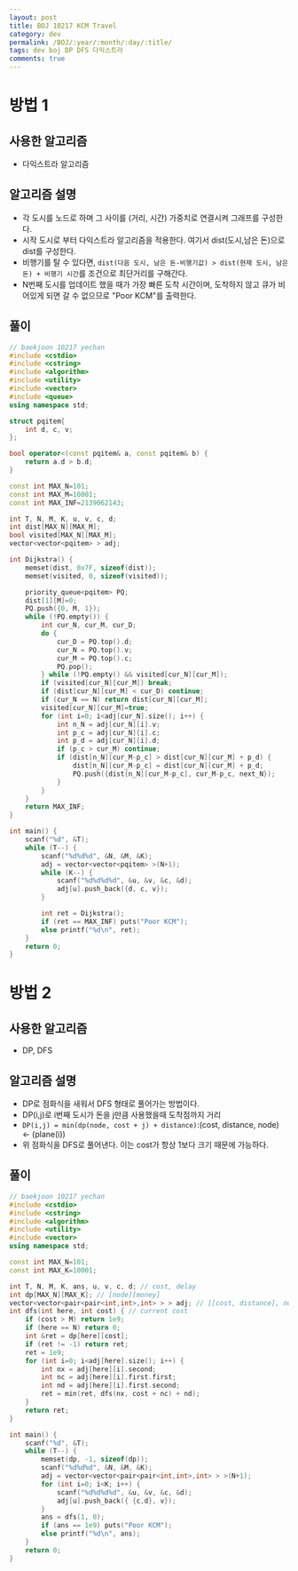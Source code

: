 ```yaml
---
layout: post
title: BOJ 10217 KCM Travel
category: dev
permalink: /BOJ/:year/:month/:day/:title/
tags: dev boj DP DFS 다익스트라
comments: true
---
```

# 방법 1

## 사용한 알고리즘
- 다익스트라 알고리즘

## 알고리즘 설명
- 각 도시를 노드로 하며 그 사이를 (거리, 시간) 가중치로 연결시켜 그래프를 구성한다.
- 시작 도시로 부터 다익스트라 알고리즘을 적용한다. 여기서 dist(도시,남은 돈)으로 dist를 구성한다.
- 비행기를 탈 수 있다면, `dist(다음 도시, 남은 돈-비행기값) > dist(현재 도시, 남은돈) + 비행기 시간`를 조건으로 최단거리를 구해간다.
- N번째 도시를 업데이트 했을 때가 가장 빠른 도착 시간이며, 도착하지 않고 큐가 비어있게 되면 갈 수 없으므로 "Poor KCM"를 출력한다.

## 풀이
```c++
// baekjoon 10217 yechan
#include <cstdio>
#include <cstring>
#include <algorithm>
#include <utility>
#include <vector>
#include <queue>
using namespace std;

struct pqitem{
	int d, c, v;
};

bool operator<(const pqitem& a, const pqitem& b) {
	return a.d > b.d;
}

const int MAX_N=101;
const int MAX_M=10001;
const int MAX_INF=2139062143;

int T, N, M, K, u, v, c, d;
int dist[MAX_N][MAX_M];
bool visited[MAX_N][MAX_M];
vector<vector<pqitem> > adj;

int Dijkstra() {
	memset(dist, 0x7F, sizeof(dist));
	memset(visited, 0, sizeof(visited));

	priority_queue<pqitem> PQ;
	dist[1][M]=0;
	PQ.push({0, M, 1});
	while (!PQ.empty()) {
		int cur_N, cur_M, cur_D;
		do {
			cur_D = PQ.top().d;
			cur_N = PQ.top().v;
			cur_M = PQ.top().c;
			PQ.pop();
		} while (!PQ.empty() && visited[cur_N][cur_M]);
		if (visited[cur_N][cur_M]) break;
		if (dist[cur_N][cur_M] < cur_D) continue;
		if (cur_N == N) return dist[cur_N][cur_M];
		visited[cur_N][cur_M]=true;
		for (int i=0; i<adj[cur_N].size(); i++) {
			int n_N = adj[cur_N][i].v;
			int p_c = adj[cur_N][i].c;
			int p_d = adj[cur_N][i].d;
			if (p_c > cur_M) continue;
			if (dist[n_N][cur_M-p_c] > dist[cur_N][cur_M] + p_d) {
				dist[n_N][cur_M-p_c] = dist[cur_N][cur_M] + p_d;
				PQ.push({dist[n_N][cur_M-p_c], cur_M-p_c, next_N});
			}
		}
	}
	return MAX_INF;
}

int main() {
	scanf("%d", &T);
	while (T--) {
		scanf("%d%d%d", &N, &M, &K);
		adj = vector<vector<pqitem> >(N+1);
		while (K--) {
			scanf("%d%d%d%d", &u, &v, &c, &d);
			adj[u].push_back({d, c, v});
		}

		int ret = Dijkstra();
		if (ret == MAX_INF) puts("Poor KCM");
		else printf("%d\n", ret);
	}
	return 0;
}
```

# 방법 2

## 사용한 알고리즘
- DP, DFS

## 알고리즘 설명
- DP로 점화식을 새워서 DFS 형태로 풀어가는 방법이다.
- DP(i,j)로 i번째 도시가 돈을 j만큼 사용했을때 도착점까지 거리
- `DP(i,j) = min(dp(node, cost + j) + distance)`:(cost, distance, node) <- (plane(i))
- 위 점화식을 DFS로 풀어낸다. 이는 cost가 항상 1보다 크기 때문에 가능하다.

## 풀이
```c++
// baekjoon 10217 yechan
#include <cstdio>
#include <cstring>
#include <algorithm>
#include <utility>
#include <vector>
using namespace std;

const int MAX_N=101;
const int MAX_K=10001;

int T, N, M, K, ans, u, v, c, d; // cost, delay
int dp[MAX_N][MAX_K]; // [node][money]
vector<vector<pair<pair<int,int>,int> > > adj; // [[cost, distance], node]
int dfs(int here, int cost) { // current cost
	if (cost > M) return 1e9;
	if (here == N) return 0;
	int &ret = dp[here][cost];
	if (ret != -1) return ret;
	ret = 1e9;
	for (int i=0; i<adj[here].size(); i++) {
		int nx = adj[here][i].second;
		int nc = adj[here][i].first.first;
		int nd = adj[here][i].first.second;
		ret = min(ret, dfs(nx, cost + nc) + nd);
	}
	return ret;
}

int main() {
	scanf("%d", &T);
	while (T--) {
		memset(dp, -1, sizeof(dp));
		scanf("%d%d%d", &N, &M, &K);
		adj = vector<vector<pair<pair<int,int>,int> > >(N+1);
		for (int i=0; i<K; i++) {
			scanf("%d%d%d%d", &u, &v, &c, &d);
			adj[u].push_back({ {c,d}, v});
		}
		ans = dfs(1, 0);
		if (ans == 1e9) puts("Poor KCM");
		else printf("%d\n", ans);
	}
	return 0;
}
```
